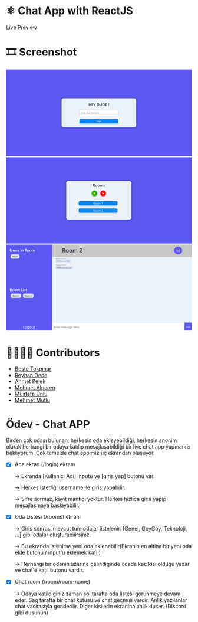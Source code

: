 # ⚛️ Chat App with ReactJS

<a href="https://team-b-react-chat-app.netlify.app/login">Live Preview</a>

# 🎞 Screenshot

![Proje Resmi](public/screenshot1.png)
![Proje Resmi](public/screenshot2.png)
![Proje Resmi](public/screenshot3.png)

# 👨‍💻👩‍💻 Contributors

<ul style="list-style-type:disc">
   <li><a href="https://github.com/bstkpnr">Beste Tokpınar</a></li>
   <li><a href="https://github.com/Reyhandede">Reyhan Dede</a></li>
   <li><a href="https://github.com/ahmetkelek">Ahmet Kelek</a></li>
   <li><a href="https://github.com/alperenmehmet">Mehmet Alperen</a></li>
   <li><a href="https://github.com/codeunlu">Mustafa Ünlü</a></li>
   <li><a href="https://github.com/MhmtMutlu">Mehmet Mutlu</a></li>
</ul>

# Ödev - Chat APP

Birden çok odası bulunan, herkesin oda ekleyebildiği, herkesin anonim olarak herhangi bir odaya katılıp mesajlaşabildiği bir live chat app yapmanızı bekliyorum. Çok temelde chat appimiz üç ekrandan oluşuyor.

- [x] Ana ekran (/login) ekranı

  -> Ekranda [Kullanici Adi] inputu ve [giris yap] butonu var.

  -> Herkes istediği username ile giriş yapabilir.

  -> Sifre sormaz, kayit mantigi yoktur. Herkes hizlica giris yapip mesajlasmaya baslayabilir.

- [x] Oda Listesi (/rooms) ekrani

  -> Giris sonrasi mevcut tum odalar listelenir. [Genel, GoyGoy, Teknoloji, ...] gibi odalar oluşturabilirsiniz.

  -> Bu ekranda istenirse yeni oda eklenebilir(Ekranin en altina bir yeni oda ekle butonu / input'u eklemek kafi.)

  -> Herhangi bir odanin uzerine gelindiginde odada kac kisi oldugu yazar ve chat'e katil butonu vardir.

- [x] Chat room (/room/room-name)

  -> Odaya katildiginiz zaman sol tarafta oda listesi gorunmeye devam eder. Sag tarafta bir chat kutusu ve chat gecmisi vardir. Anlik yazilanlar chat vasitasiyla gonderilir. Diger kisilerin ekranina anlik duser. (Discord gibi dusunun)